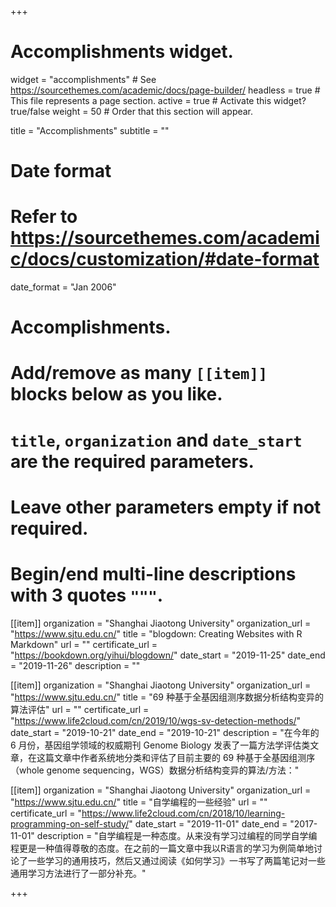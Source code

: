 +++
# Accomplishments widget.
widget = "accomplishments"  # See https://sourcethemes.com/academic/docs/page-builder/
headless = true  # This file represents a page section.
active = true  # Activate this widget? true/false
weight = 50  # Order that this section will appear.

title = "Accomplish&shy;ments"
subtitle = ""

# Date format
#   Refer to https://sourcethemes.com/academic/docs/customization/#date-format
date_format = "Jan 2006"

# Accomplishments.
#   Add/remove as many `[[item]]` blocks below as you like.
#   `title`, `organization` and `date_start` are the required parameters.
#   Leave other parameters empty if not required.
#   Begin/end multi-line descriptions with 3 quotes `"""`.

[[item]]
  organization = "Shanghai Jiaotong University"
  organization_url = "https://www.sjtu.edu.cn/"
  title = "blogdown: Creating Websites with R Markdown"
  url = ""
  certificate_url = "https://bookdown.org/yihui/blogdown/"
  date_start = "2019-11-25"
  date_end = "2019-11-26"
  description = ""

[[item]]
  organization = "Shanghai Jiaotong University"
  organization_url = "https://www.sjtu.edu.cn/"
  title = "69 种基于全基因组测序数据分析结构变异的算法评估"
  url = ""
  certificate_url = "https://www.life2cloud.com/cn/2019/10/wgs-sv-detection-methods/"
  date_start = "2019-10-21"
  date_end = "2019-10-21"
  description = "在今年的 6 月份，基因组学领域的权威期刊 Genome Biology 发表了一篇方法学评估类文章，在这篇文章中作者系统地分类和评估了目前主要的 69 种基于全基因组测序（whole genome sequencing，WGS）数据分析结构变异的算法/方法："
  
[[item]]
  organization = "Shanghai Jiaotong University"
  organization_url = "https://www.sjtu.edu.cn/"
  title = "自学编程的一些经验"
  url = ""
  certificate_url = "https://www.life2cloud.com/cn/2018/10/learning-programming-on-self-study/"
  date_start = "2019-11-01"
  date_end = "2017-11-01"
  description = "自学编程是一种态度。从来没有学习过编程的同学自学编程更是一种值得尊敬的态度。在之前的一篇文章中我以R语言的学习为例简单地讨论了一些学习的通用技巧，然后又通过阅读《如何学习》一书写了两篇笔记对一些通用学习方法进行了一部分补充。"

+++
